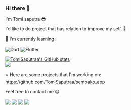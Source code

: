 ### Hi there 👋

I'm Tomi saputra :sunglasses:

I'd like to do project that has relation to improve my self. :ghost:

:page_with_curl: I'm currently learning :
<br><br>
![Dart](https://img.shields.io/badge/dart-%230175C2.svg?style=for-the-badge&logo=dart&logoColor=white)
![Flutter](https://img.shields.io/badge/Flutter-%2302569B.svg?style=for-the-badge&logo=Flutter&logoColor=white)

[![TomiSaputraa's GitHub stats](https://github-readme-stats.vercel.app/api?username=TomiSaputraa&show_icons=true&theme=radical)](https://github.com/TomiSaputraa/github-readme-stats)
<br> <img src="https://github-profile-trophy.vercel.app/?username=TomiSaputraa">

:star: Here are some projects that I'm working on:
<br>https://github.com/TomiSaputraa/sembako_app

Feel free to contact me :yum:
<br><br>
[<img src="https://img.shields.io/badge/Telegram-%40TommyPutra-28a8ea">](https://t.me/ElMorittoo)
[<img src="https://img.shields.io/badge/LinkedIn-Tomi-informational">](https://www.linkedin.com/in/tomi-saputra-3459b2214/)
[<img src="https://img.shields.io/badge/Email-tommycodingjj%40gmail.com-red">](mailto:tommycodingjj@gmail.com)
[<img src="https://img.shields.io/badge/Personal%20elmorito.my.id-red">](http://elmorito.my.id)
